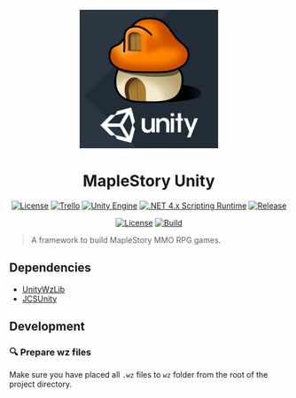 <p align="center">
  <img alt="MapleStory Unity Logo" src="./etc/logo.png" width="250" height="250" />
  <h1 align="center">MapleStory Unity</h1>
  <p align="center">
    <a href="https://www.gnu.org/licenses/gpl-3.0"><img alt="License" src="https://img.shields.io/badge/License-GPL%20v3-green.svg"/></a>
    <a href="https://trello.com/b/yWASibmn/maplestory-unity"><img alt="Trello" src="https://img.shields.io/badge/Trello-view%20progress-026AA7.svg?logo=trello"></a>
    <a href="https://unity3d.com/get-unity/download/archive"><img alt="Unity Engine" src="https://img.shields.io/badge/unity-6000.0.11f1-black.svg?style=flat&logo=unity"/></a>
    <a href="https://docs.unity3d.com/2018.3/Documentation/Manual/ScriptingRuntimeUpgrade.html"><img alt=".NET 4.x Scripting Runtime" src="https://img.shields.io/badge/.NET-4.x-blueviolet.svg?style=flat&cacheSeconds=2592000"/></a>
    <a href="https://github.com/MapleStoryUnity/MapleStoryUnity/releases/latest"><img alt="Release" src="https://img.shields.io/github/release/MapleStoryUnity/MapleStoryUnity.svg?logo=github"/></a>
  </p>
  <p align="center">
    <a href="https://github.com/MapleStoryUnity/MapleStoryUnity/actions/workflows/license.yml"><img alt="License" src="https://github.com/MapleStoryUnity/MapleStoryUnity/actions/workflows/license.yml/badge.svg"/></a>
    <a href="https://github.com/MapleStoryUnity/MapleStoryUnity/actions/workflows/build.yml"><img alt="Build" src="https://github.com/MapleStoryUnity/MapleStoryUnity/actions/workflows/build.yml/badge.svg"/></a>
  </p>
</p>

> A framework to build MapleStory MMO RPG games.

## Dependencies

- [UnityWzLib](https://github.com/MapleStoryUnity/UnityWzLib)
- [JCSUnity](https://github.com/jcs090218/JCSUnity)

## Development

### :mag: Prepare wz files

Make sure you have placed all `.wz` files to `wz` folder from the
root of the project directory.
